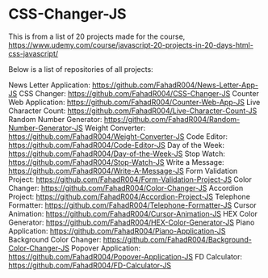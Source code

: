 # CSS-Changer-JS

This is from a list of 20 projects made for the course, https://www.udemy.com/course/javascript-20-projects-in-20-days-html-css-javascript/

Below is a list of repositories of all projects:

News Letter Application: https://github.com/FahadR004/News-Letter-App-JS
CSS Changer: https://github.com/FahadR004/CSS-Changer-JS
Counter Web Application: https://github.com/FahadR004/Counter-Web-App-JS
Live Character Count: https://github.com/FahadR004/Live-Character-Count-JS
Random Number Generator: https://github.com/FahadR004/Random-Number-Generator-JS
Weight Converter: https://github.com/FahadR004/Weight-Converter-JS
Code Editor: https://github.com/FahadR004/Code-Editor-JS
Day of the Week: https://github.com/FahadR004/Day-of-the-Week-JS
Stop Watch: https://github.com/FahadR004/Stop-Watch-JS
Write a Message: https://github.com/FahadR004/Write-A-Message-JS
Form Validation Project: https://github.com/FahadR004/Form-Validation-Project-JS
Color Changer: https://github.com/FahadR004/Color-Changer-JS
Accordion Project: https://github.com/FahadR004/Accordion-Project-JS
Telephone Formatter: https://github.com/FahadR004/Telephone-Formatter-JS
Cursor Animation: https://github.com/FahadR004/Cursor-Animation-JS
HEX Color Generator: https://github.com/FahadR004/HEX-Color-Generator-JS
Piano Application: https://github.com/FahadR004/Piano-Application-JS
Background Color Changer: https://github.com/FahadR004/Background-Color-Changer-JS
Popover Application: https://github.com/FahadR004/Popover-Application-JS
FD Calculator: https://github.com/FahadR004/FD-Calculator-JS
